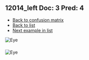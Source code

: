 ## 12014_left Doc: 3 Pred: 4
- [Back to confusion matrix](https://github.com/juliandewit/kaggle_retinopathy/blob/master/matrix.md)
- [Back to list](https://github.com/juliandewit/kaggle_retinopathy/blob/master/lists/34/list.md)
- [Next example in list](https://github.com/juliandewit/kaggle_retinopathy/blob/master/lists/34/12/12149_left.md)

![Eye](https://retinopaty.blob.core.windows.net/size1024/12014_left_3.jpeg)

### 

![Eye]()
